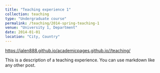 ```yaml
---
title: "Teaching experience 1"
collection: teaching
type: "Undergraduate course"
permalink: /teaching/2014-spring-teaching-1
venue: "University 1, Department"
date: 2014-01-01
location: "City, Country"
---
```


https://jalen888.github.io/academicpages.github.io//teaching/
<script type="text/javascript" src="https://ssl.gstatic.com/trends_nrtr/1982_RC01/embed_loader.js"></script> <script type="text/javascript"> trends.embed.renderExploreWidget("TIMESERIES", {"comparisonItem":[{"keyword":"Fornite","geo":"US","time":"today 12-m"},{"keyword":"God of War","geo":"US","time":"today 12-m"}],"category":0,"property":""}, {"exploreQuery":"geo=US&q=Fornite,God%20of%20War&date=today 12-m,today 12-m","guestPath":"https://trends.google.com:443/trends/embed/"}); </script> 
This is a description of a teaching experience. You can use markdown like any other post.

